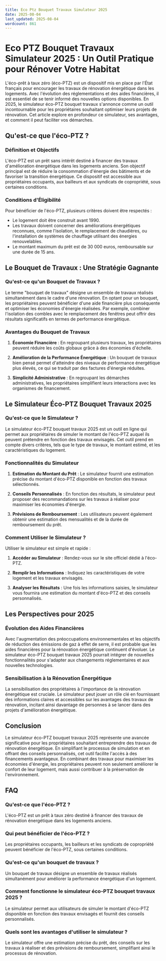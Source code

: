 ```yaml
---
title: Eco Ptz Bouquet Travaux Simulateur 2025
date: 2025-08-04
last_updated: 2025-08-04
wordcount: 861
---
```


# Eco PTZ Bouquet Travaux Simulateur 2025 : Un Outil Pratique pour Rénover Votre Habitat

L'éco-prêt à taux zéro (éco-PTZ) est un dispositif mis en place par l'État français pour encourager les travaux de rénovation énergétique dans les logements. Avec l'évolution des réglementations et des aides financières, il est essentiel de se tenir informé des nouvelles options disponibles. En 2025, le simulateur éco-PTZ bouquet travaux s'annonce comme un outil incontournable pour les propriétaires souhaitant optimiser leurs projets de rénovation. Cet article explore en profondeur ce simulateur, ses avantages, et comment il peut faciliter vos démarches.

## Qu'est-ce que l'éco-PTZ ?

### Définition et Objectifs

L'éco-PTZ est un prêt sans intérêt destiné à financer des travaux d'amélioration énergétique dans les logements anciens. Son objectif principal est de réduire la consommation d'énergie des bâtiments et de favoriser la transition énergétique. Ce dispositif est accessible aux propriétaires occupants, aux bailleurs et aux syndicats de copropriété, sous certaines conditions.

### Conditions d'Éligibilité

Pour bénéficier de l'éco-PTZ, plusieurs critères doivent être respectés :

- Le logement doit être construit avant 1990.
- Les travaux doivent concerner des améliorations énergétiques reconnues, comme l'isolation, le remplacement de chaudières, ou l'installation de systèmes de chauffage utilisant des énergies renouvelables.
- Le montant maximum du prêt est de 30 000 euros, remboursable sur une durée de 15 ans.

## Le Bouquet de Travaux : Une Stratégie Gagnante

### Qu'est-ce qu'un Bouquet de Travaux ?

Le terme "bouquet de travaux" désigne un ensemble de travaux réalisés simultanément dans le cadre d'une rénovation. En optant pour un bouquet, les propriétaires peuvent bénéficier d'une aide financière plus conséquente et optimiser les économies d'énergie réalisées. Par exemple, combiner l'isolation des combles avec le remplacement des fenêtres peut offrir des résultats significatifs en termes de performance énergétique.

### Avantages du Bouquet de Travaux

1. **Économie Financière** : En regroupant plusieurs travaux, les propriétaires peuvent réduire les coûts globaux grâce à des économies d'échelle.
   
2. **Amélioration de la Performance Énergétique** : Un bouquet de travaux bien pensé permet d'atteindre des niveaux de performance énergétique plus élevés, ce qui se traduit par des factures d'énergie réduites.

3. **Simplicité Administrative** : En regroupant les démarches administratives, les propriétaires simplifient leurs interactions avec les organismes de financement.

## Le Simulateur Éco-PTZ Bouquet Travaux 2025

### Qu'est-ce que le Simulateur ?

Le simulateur éco-PTZ bouquet travaux 2025 est un outil en ligne qui permet aux propriétaires de simuler le montant de l'éco-PTZ auquel ils peuvent prétendre en fonction des travaux envisagés. Cet outil prend en compte divers critères, tels que le type de travaux, le montant estimé, et les caractéristiques du logement.

### Fonctionnalités du Simulateur

1. **Estimation du Montant du Prêt** : Le simulateur fournit une estimation précise du montant d'éco-PTZ disponible en fonction des travaux sélectionnés.

2. **Conseils Personnalisés** : En fonction des résultats, le simulateur peut proposer des recommandations sur les travaux à réaliser pour maximiser les économies d'énergie.

3. **Prévisions de Remboursement** : Les utilisateurs peuvent également obtenir une estimation des mensualités et de la durée de remboursement du prêt.

### Comment Utiliser le Simulateur ?

Utiliser le simulateur est simple et rapide :

1. **Accéder au Simulateur** : Rendez-vous sur le site officiel dédié à l'éco-PTZ.
   
2. **Remplir les Informations** : Indiquez les caractéristiques de votre logement et les travaux envisagés.

3. **Analyser les Résultats** : Une fois les informations saisies, le simulateur vous fournira une estimation du montant d'éco-PTZ et des conseils personnalisés.

## Les Perspectives pour 2025

### Évolution des Aides Financières

Avec l'augmentation des préoccupations environnementales et les objectifs de réduction des émissions de gaz à effet de serre, il est probable que les aides financières pour la rénovation énergétique continuent d'évoluer. Le simulateur éco-PTZ bouquet travaux 2025 pourrait intégrer de nouvelles fonctionnalités pour s'adapter aux changements réglementaires et aux nouvelles technologies.

### Sensibilisation à la Rénovation Énergétique

La sensibilisation des propriétaires à l'importance de la rénovation énergétique est cruciale. Le simulateur peut jouer un rôle clé en fournissant des informations claires et accessibles sur les avantages des travaux de rénovation, incitant ainsi davantage de personnes à se lancer dans des projets d'amélioration énergétique.

## Conclusion

Le simulateur éco-PTZ bouquet travaux 2025 représente une avancée significative pour les propriétaires souhaitant entreprendre des travaux de rénovation énergétique. En simplifiant le processus de simulation et en offrant des conseils personnalisés, cet outil facilite l'accès à des financements avantageux. En combinant des travaux pour maximiser les économies d'énergie, les propriétaires peuvent non seulement améliorer le confort de leur logement, mais aussi contribuer à la préservation de l'environnement.

## FAQ

### Qu'est-ce que l'éco-PTZ ?

L'éco-PTZ est un prêt à taux zéro destiné à financer des travaux de rénovation énergétique dans les logements anciens.

### Qui peut bénéficier de l'éco-PTZ ?

Les propriétaires occupants, les bailleurs et les syndicats de copropriété peuvent bénéficier de l'éco-PTZ, sous certaines conditions.

### Qu'est-ce qu'un bouquet de travaux ?

Un bouquet de travaux désigne un ensemble de travaux réalisés simultanément pour améliorer la performance énergétique d'un logement.

### Comment fonctionne le simulateur éco-PTZ bouquet travaux 2025 ?

Le simulateur permet aux utilisateurs de simuler le montant d'éco-PTZ disponible en fonction des travaux envisagés et fournit des conseils personnalisés.

### Quels sont les avantages d'utiliser le simulateur ?

Le simulateur offre une estimation précise du prêt, des conseils sur les travaux à réaliser et des prévisions de remboursement, simplifiant ainsi le processus de rénovation.